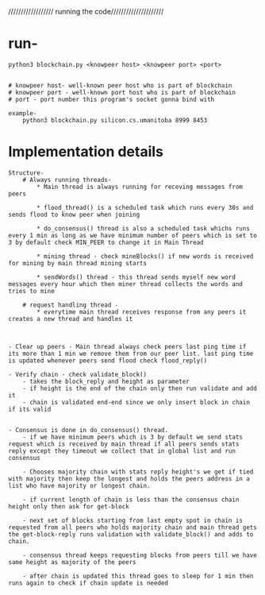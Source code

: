 
////////////////// running the code/////////////////////
# run-
    python3 blockchain.py <knowpeer host> <knowpeer port> <port>


    # knowpeer host- well-known peer host who is part of blockchain
    # knowpeer port - well-known port host who is part of blockchain
    # port - port number this program's socket gonna bind with

    example-
        python3 blockchain.py silicon.cs.umanitoba 8999 8453



# Implementation details 

    Structure-
        # Always running threads- 
            * Main thread is always running for receving messages from peers

            * flood_thread() is a scheduled task which runs every 30s and sends flood to know peer when joining

            * do_consensus() thread is also a scheduled task whichs runs every 1 min as long as we have minimum number of peers which is set to 3 by default check MIN_PEER to change it in Main Thread 

            * mining thread - check mineBlocks() if new words is received for mining by main thread mining starts

            * sendWords() thread - this thread sends myself new word messages every hour which then miner thread collects the words and tries to mine

        # request handling thread - 
            * everytime main thread receives response from any peers it creates a new thread and handles it 



    - Clear up peers - Main thread always check peers last ping time if its more than 1 min we remove them from our peer list. last ping time is updated whenever peers send flood check flood_reply() 

    - Verify chain - check validate_block()
        - takes the block_reply and height as parameter
        - if height is the end of the chain only then run validate and add it
        - chain is validated end-end since we only insert block in chain if its valid  


    - Consensus is done in do_consensus() thread.
        - if we have minimum peers which is 3 by default we send stats request which is received by main thread if all peers sends stats reply except they timeout we collect that in global list and run consensus

        - Chooses majority chain with stats reply height's we get if tied with majority then keep the longest and holds the peers address in a list who have majority or longest chain.

        - if current length of chain is less than the consensus chain height only then ask for get-block

        - next set of blocks starting from last empty spot in chain is requested from all peers who holds majority chain and main thread gets the get-block-reply runs validation with validate_block() and adds to chain.

        - consensus thread keeps requesting blocks from peers till we have same height as majority of the peers

        - after chain is updated this thread goes to sleep for 1 min then runs again to check if chain update is needed



